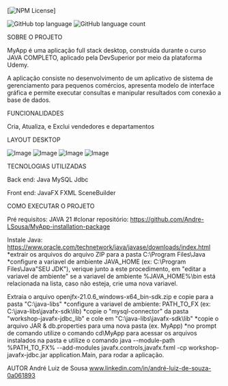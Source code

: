 [![NPM License](https://img.shields.io/npm/l/License)]






![GitHub top language](https://img.shields.io/github/languages/top/Andre-LSousa/workshop-javafx-jdbc?style=plastic)
![GitHub language count](https://img.shields.io/github/languages/count/Andre-LSousa/workshop-javafx-jdbc?style=plastic)

SOBRE O PROJETO

MyApp é uma aplicação full stack desktop, construída durante o curso JAVA COMPLETO, aplicado pela DevSuperior por meio da plataforma Udemy.

A aplicação consiste no desenvolvimento de um aplicativo de sistema de gerenciamento para pequenos comércios, apresenta modelo de interface gráfica e permite executar consultas e manipular resultados com conexão a base de dados.

FUNCIONALIDADES

Cria, Atualiza, e Exclui vendedores e departamentos

LAYOUT DESKTOP

![Image](https://github.com/user-attachments/assets/43badf12-d144-4b19-9d94-f3620c4dd124)
![Image](https://github.com/user-attachments/assets/0dbacff1-0c4d-43ba-bdaa-5cdd4c6842ac)
![Image](https://github.com/user-attachments/assets/fe5c2e52-5b03-402e-aae0-91d8b0859b49)
![Image](https://github.com/user-attachments/assets/a7f6b21f-76d7-4120-8408-af1e80acac02)




TECNOLOGIAS UTILIZADAS

Back end:
Java
MySQL
Jdbc

Front end: 
JavaFX
FXML
SceneBuilder


COMO EXECUTAR O PROJETO

Pré requisitos: JAVA 21
#clonar repositório: https://github.com/Andre-LSousa/MyApp-installation-package

Instale Java: https://www.oracle.com/technetwork/java/javase/downloads/index.html
*extrair os arquivos do arquivo ZIP para a pasta C:\Program Files\Java 
*configure a variavel de ambiente JAVA_HOME (ex: C:\Program Files\Java\"SEU JDK"), verique junto a este procedimento, em "editar a variavel de ambiente" se a variavel de ambiente %JAVA_HOME%\bin está relacionada na lista, caso não esteja, crie uma nova variavel. 

Extraia o arquivo openjfx-21.0.6_windows-x64_bin-sdk.zip e copie para a pasta "C:\java-libs"
*configure a variavel de ambiente: PATH_TO_FX (ex: C:\java-libs\javafx-sdk\lib)
*copie o "mysql-connector" da pasta "workshop-javafx-jdbc_lib" e cole em "C:\java-libs\javafx-sdk\lib"
*copie o arquivo JAR & db.properties para uma nova pasta (ex. MyApp)
*no prompt de comando utilize o comando cd\MyApp para acessar os arquivos instalados na pasta e utilize o comando java --module-path %PATH_TO_FX% --add-modules javafx.controls,javafx.fxml -cp workshop-javafx-jdbc.jar application.Main, para rodar a aplicação.



AUTOR 
André Luiz de Sousa
www.linkedin.com/in/andré-luiz-de-souza-0a061893












